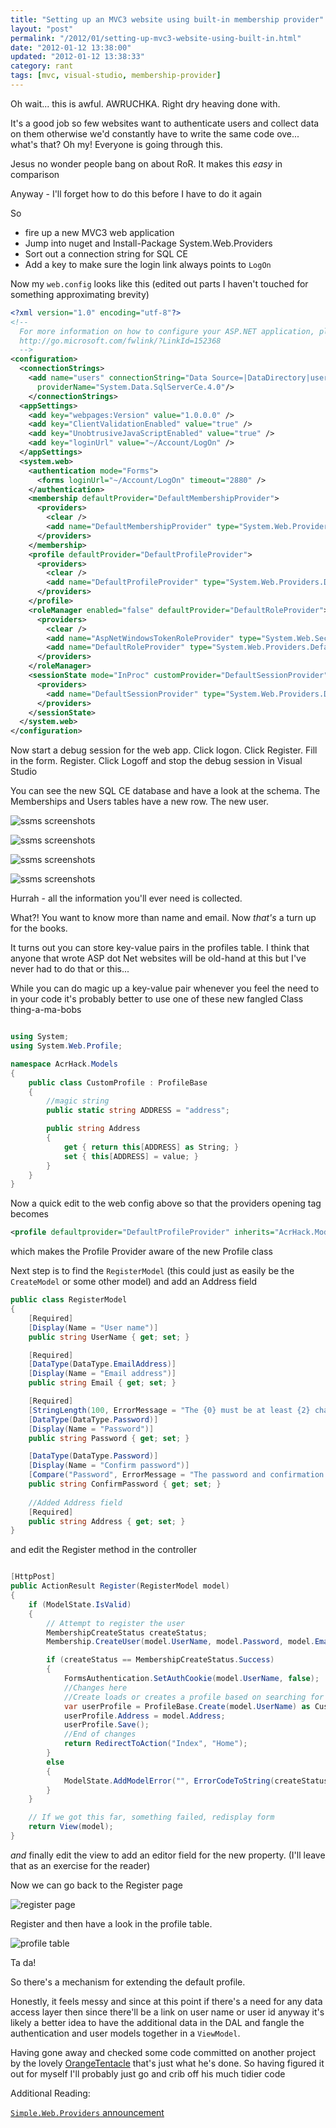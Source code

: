 ```yaml
---
title: "Setting up an MVC3 website using built-in membership provider"
layout: "post"
permalink: "/2012/01/setting-up-mvc3-website-using-built-in.html"
date: "2012-01-12 13:38:00"
updated: "2012-01-12 13:38:33"
category: rant
tags: [mvc, visual-studio, membership-provider]
---
```


Oh wait... this is awful. AWRUCHKA. Right dry heaving done with.

It's a good job so few websites want to authenticate users and collect data on them otherwise we'd constantly have to write the same code ove... what's that? Oh my! Everyone is going through this.

<!--more-->

Jesus no wonder people bang on about RoR. It makes this *easy* in comparison

Anyway - I'll forget how to do this before I have to do it again

So

 * fire up a new MVC3 web application
 * Jump into nuget and Install-Package System.Web.Providers&nbsp;
 * Sort out a connection string for SQL CE
 * Add a key to make sure the login link always points to `LogOn`

Now my `web.config` looks like this (edited out parts I haven't touched for something approximating brevity)

```xml
<?xml version="1.0" encoding="utf-8"?>
<!--
  For more information on how to configure your ASP.NET application, please visit
  http://go.microsoft.com/fwlink/?LinkId=152368
  -->
<configuration>
  <connectionStrings>
    <add name="users" connectionString="Data Source=|DataDirectory|users.sdf;"
      providerName="System.Data.SqlServerCe.4.0"/>
    </connectionStrings>
  <appSettings>
    <add key="webpages:Version" value="1.0.0.0" />
    <add key="ClientValidationEnabled" value="true" />
    <add key="UnobtrusiveJavaScriptEnabled" value="true" />
    <add key="loginUrl" value="~/Account/LogOn" />
  </appSettings>
  <system.web>
    <authentication mode="Forms">
      <forms loginUrl="~/Account/LogOn" timeout="2880" />
    </authentication>
    <membership defaultProvider="DefaultMembershipProvider">
      <providers>
        <clear />
        <add name="DefaultMembershipProvider" type="System.Web.Providers.DefaultMembershipProvider, System.Web.Providers, Version=1.0.0.0, Culture=neutral, PublicKeyToken=31bf3856ad364e35" connectionStringName="users" enablePasswordRetrieval="false" enablePasswordReset="true" requiresQuestionAndAnswer="false" requiresUniqueEmail="false" maxInvalidPasswordAttempts="5" minRequiredPasswordLength="6" minRequiredNonalphanumericCharacters="0" passwordAttemptWindow="10" applicationName="/" />
      </providers>
    </membership>
    <profile defaultProvider="DefaultProfileProvider">
      <providers>
        <clear />
        <add name="DefaultProfileProvider" type="System.Web.Providers.DefaultProfileProvider, System.Web.Providers, Version=1.0.0.0, Culture=neutral, PublicKeyToken=31bf3856ad364e35" connectionStringName="users" applicationName="/" />
      </providers>
    </profile>
    <roleManager enabled="false" defaultProvider="DefaultRoleProvider">
      <providers>
        <clear />
        <add name="AspNetWindowsTokenRoleProvider" type="System.Web.Security.WindowsTokenRoleProvider" applicationName="/" />
        <add name="DefaultRoleProvider" type="System.Web.Providers.DefaultRoleProvider, System.Web.Providers, Version=1.0.0.0, Culture=neutral, PublicKeyToken=31bf3856ad364e35" connectionStringName="users" applicationName="/" />
      </providers>
    </roleManager>
    <sessionState mode="InProc" customProvider="DefaultSessionProvider">
      <providers>
        <add name="DefaultSessionProvider" type="System.Web.Providers.DefaultSessionStateProvider, System.Web.Providers, Version=1.0.0.0, Culture=neutral, PublicKeyToken=31bf3856ad364e35" connectionStringName="DefaultConnection" applicationName="/" />
      </providers>
    </sessionState>
  </system.web>
</configuration>
```

Now start a debug session for the web app. Click logon. Click Register. Fill in the form. Register. Click Logoff and stop the debug session in Visual Studio

You can see the new SQL CE database and have a look at the schema. The Memberships and Users tables have a new row. The new user. 

![ssms screenshots](http://4.bp.blogspot.com/-w1VYrhrRydw/Tw7Aak9b3tI/AAAAAAAAAWw/dQllCHJ7Qjo/s1600/new-sdf-file.PNG)

![ssms screenshots](http://2.bp.blogspot.com/-y4bJjVXY8js/Tw7AcoHn8lI/AAAAAAAAAW4/hnLZO6ShvaQ/s1600/schema.PNG)

![ssms screenshots](http://2.bp.blogspot.com/-tkP3-E66KgQ/Tw7Ad9z8n1I/AAAAAAAAAXA/Vcu-JkjCZrc/s1600/memberships.PNG)

![ssms screenshots](http://1.bp.blogspot.com/-Q83_Po9kXN4/Tw7AfVHsCcI/AAAAAAAAAXI/AvdnqwrMTvA/s1600/users-table.PNG)

Hurrah - all the information you'll ever need is collected.

What?! You want to know more than name and email. Now *that's* a turn up for the books.

It turns out you can store key-value pairs in the profiles table. I think that anyone that wrote ASP dot Net websites will be old-hand at this but I've never had to do that or this...

While you can do magic up a key-value pair whenever you feel the need to in your code it's probably better to use one of these new fangled Class thing-a-ma-bobs

```csharp

using System;
using System.Web.Profile;

namespace AcrHack.Models
{
    public class CustomProfile : ProfileBase
    {
        //magic string
        public static string ADDRESS = "address";

        public string Address
        {
            get { return this[ADDRESS] as String; }
            set { this[ADDRESS] = value; }
        }
    }
}
```

Now a quick edit to the web config above so that the providers opening tag becomes

```xml
<profile defaultprovider="DefaultProfileProvider" inherits="AcrHack.Models.CustomProfile"/>
```

which makes the Profile Provider aware of the new Profile class

Next step is to find the `RegisterModel` (this could just as easily be the `CreateModel` or some other model) and add an Address field

```csharp
public class RegisterModel
{
    [Required]
    [Display(Name = "User name")]
    public string UserName { get; set; }

    [Required]
    [DataType(DataType.EmailAddress)]
    [Display(Name = "Email address")]
    public string Email { get; set; }

    [Required]
    [StringLength(100, ErrorMessage = "The {0} must be at least {2} characters long.", MinimumLength = 6)]
    [DataType(DataType.Password)]
    [Display(Name = "Password")]
    public string Password { get; set; }

    [DataType(DataType.Password)]
    [Display(Name = "Confirm password")]
    [Compare("Password", ErrorMessage = "The password and confirmation password do not match.")]
    public string ConfirmPassword { get; set; }
    
    //Added Address field
    [Required]
    public string Address { get; set; }
}
```

and edit the Register method in the controller

```csharp

[HttpPost]
public ActionResult Register(RegisterModel model)
{
    if (ModelState.IsValid)
    {
        // Attempt to register the user
        MembershipCreateStatus createStatus;
        Membership.CreateUser(model.UserName, model.Password, model.Email, null, null, true, null, out createStatus);

        if (createStatus == MembershipCreateStatus.Success)
        {
            FormsAuthentication.SetAuthCookie(model.UserName, false);
            //Changes here
            //Create loads or creates a profile based on searching for username
            var userProfile = ProfileBase.Create(model.UserName) as CustomProfile;
            userProfile.Address = model.Address;
            userProfile.Save();
            //End of changes
            return RedirectToAction("Index", "Home");
        }
        else
        {
            ModelState.AddModelError("", ErrorCodeToString(createStatus));
        }
    }

    // If we got this far, something failed, redisplay form
    return View(model);
}
```

*and* finally edit the view to add an editor field for the new property. (I'll leave that as an exercise for the reader)

Now we can go back to the Register page

![register page](http://2.bp.blogspot.com/-TZWnNTSKRvY/Tw7HgUSY_jI/AAAAAAAAAXQ/zFssEVG51_4/s1600/new+registration+form+bit.PNG)

Register and then have a look in the profile table.

![profile table](http://4.bp.blogspot.com/-oKVRwA7UVxM/Tw7Hnkm1AfI/AAAAAAAAAXY/hHvXOXRF3ug/s1600/persistedproperty.PNG)

Ta da!

So there's a mechanism for extending the default profile. 

Honestly, it feels messy and since at this point if there's a need for any data access layer then since there'll be a link on user name or user id anyway it's likely a better idea to have the additional data in the DAL and fangle the authentication and user models together in a `ViewModel`.

Having gone away and checked some code committed on another project by the lovely [OrangeTentacle](http://www.orangetentacle.co.uk/) that's just what he's done. So having figured it out for myself I'll probably just go and crib off his much tidier code

Additional Reading:

[`Simple.Web.Providers` announcement](http://www.hanselman.com/blog/IntroducingSystemWebProvidersASPNETUniversalProvidersForSessionMembershipRolesAndUserProfileOnSQLCompactAndSQLAzure.aspx)

